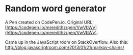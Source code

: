 # Random word generator

A Pen created on CodePen.io. Original URL: [https://codepen.io/meredithz/pen/VwVbWv](https://codepen.io/meredithz/pen/VwVbWv).

Came up in the JavaScript room on StackOverflow. Also this: http://blog.javascriptroom.com/2013/01/21/markov-chains/